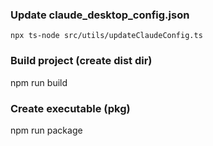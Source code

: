 ### Update claude_desktop_config.json
    npx ts-node src/utils/updateClaudeConfig.ts

### Build project (create dist dir)
npm run build

### Create executable (pkg)
npm run package

